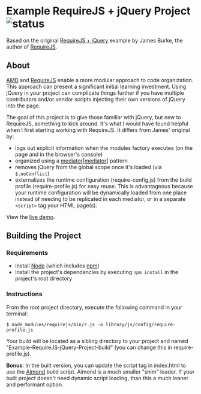 # Example RequireJS + jQuery Project ![status][david-dm] #

Based on the original [RequireJS + jQuery][original] example by James Burke, the author of [RequireJS][requirejs].


## About ##

[AMD][amd] and [RequireJS][requirejs] enable a more modular approach to code organization. This approach can present a significant initial learning investment. Using jQuery in your project can complicate things further if you have multiple contributors and/or vendor scripts injecting their own versions of jQuery into the page.

The goal of this project is to give those familiar with jQuery, but new to RequireJS, something to kick around. It's what I would have found helpful when I first starting working with RequireJS. It differs from James' original by:

  - logs out explicit information when the modules factory executes (on the page and in the browser's console)
  - organized using a [mediator][[mediator]] pattern
  - removes jQuery from the global scope once it's loaded (via `$.noConflict`)
  - externalizes the runtime configuration (require-config.js) from the build profile (require-profile.js) for easy reuse. This is advantageous because your runtime configuration will be dynamically loaded from one place instead of needing to be replicated in each mediator, or in a separate `<script>` tag your HTML page(s).

View the [live demo][gh-pages].


## Building the Project

### Requirements

  - Install [Node][node] (which includes [npm][npm])
  - Install the project's dependencies by executing `npm install` in the project's root directory


### Instructions ###

From the root project directory, execute the following command in your terminal:

    $ node_modules/requirejs/bin/r.js -o library/js/config/require-profile.js

Your build will be located as a sibling directory to your project and named "Example-RequireJS-jQuery-Project-build" (you can change this in require-profile.js).

**Bonus**: In the built version, you can update the script tag in index.html to use the [Almond][almond] build script. Almond is a much smaller "shim" loader. If your built project doesn't need dynamic script loading, than this a much leaner and performant option.

[amd]: https://github.com/amdjs/amdjs-api/wiki/AMD
[almond]: https://github.com/jrburke/almond
[requirejs]: https://github.com/jrburke/requirejs
[original]: https://github.com/jrburke/require-jquery
[mediator]: http://en.wikipedia.org/wiki/Mediator_pattern
[node]: https://nodejs.org/download/
[npm]: https://www.npmjs.com/
[gh-pages]: http://ryanfitzer.github.com/Example-RequireJS-jQuery-Project/
[david-dm]: https://david-dm.org/ryanfitzer/Example-RequireJS-jQuery-Project.png
